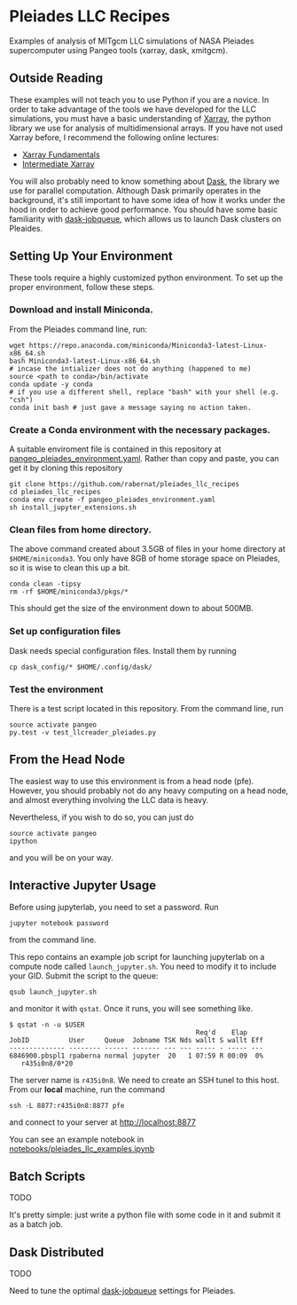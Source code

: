 # Pleiades LLC Recipes
Examples of analysis of MITgcm LLC simulations of NASA Pleiades supercomputer using 
Pangeo tools (xarray, dask, xmitgcm).

## Outside Reading

These examples will not teach you to use Python if you are a novice.
In order to take advantage of the tools we have developed for the LLC simulations,
you must have a basic understanding of [Xarray](http://xarray.pydata.org/en/latest/),
the python library we use for analysis of multidimensional arrays.
If you have not used Xarray before, I recommend the following online lectures:
- [Xarray Fundamentals](https://rabernat.github.io/research_computing_2018/xarray.html)
- [Intermediate Xarray](https://rabernat.github.io/research_computing_2018/intermediate-xarray.html)

You will also probably need to know something about [Dask](http://dask.pydata.org),
the library we use for parallel computation. Although Dask primarily operates in the
background, it's still important to have some idea of how it works under the hood
in order to achieve good performance. You should have some basic familiarity with
[dask-jobqueue](https://jobqueue.dask.org/en/latest/), which allows us to launch
Dask clusters on Pleaides.

## Setting Up Your Environment

These tools require a highly customized python environment. To set up the proper
environment, follow these steps.

### Download and install Miniconda.

From the Pleiades command line, run:
```
wget https://repo.anaconda.com/miniconda/Miniconda3-latest-Linux-x86_64.sh
bash Miniconda3-latest-Linux-x86_64.sh
# incase the intializer does not do anything (happened to me)
source <path to conda>/bin/activate
conda update -y conda
# if you use a different shell, replace "bash" with your shell (e.g. "csh")
conda init bash # just gave a message saying no action taken.
```

### Create a Conda environment with the necessary packages.
A suitable enviroment file is contained in this repository at
[pangeo_pleiades_environment.yaml](pangeo_pleiades_environment.yaml).
Rather than copy and paste, you can get it by cloning this repository
```
git clone https://github.com/rabernat/pleiades_llc_recipes
cd pleiades_llc_recipes
conda env create -f pangeo_pleiades_environment.yaml
sh install_jupyter_extensions.sh
```

### Clean files from home directory.
The above command created about 3.5GB of files in your home directory at `$HOME/miniconda3`.
You only have 8GB of home storage space on Pleiades, so it is wise to clean this up a bit.
```
conda clean -tipsy
rm -rf $HOME/miniconda3/pkgs/*
```
This should get the size of the environment down to about 500MB.

### Set up configuration files

Dask needs special configuration files. Install them by running
```
cp dask_config/* $HOME/.config/dask/
```

### Test the environment

There is a test script located in this repository. From the command line, run
```
source activate pangeo
py.test -v test_llcreader_pleiades.py 
```

## From the Head Node

The easiest way to use this environment is from a head node (pfe). However,
you should probably not do any heavy computing on a head node, and almost
everything involving the LLC data is heavy.

Nevertheless, if you wish to do so, you can just do
```
source activate pangeo
ipython
```

and you will be on your way.

## Interactive Jupyter Usage

Before using jupyterlab, you need to set a password. Run

```
jupyter notebook password
```

from the command line.

This repo contains an example job script for launching jupyterlab on a compute node
called `launch_jupyter.sh`. You need to modify it to include your GID.
Submit the script to the queue:

```
qsub launch_jupyter.sh
```

and monitor it with `qstat`. Once it runs, you will see something like.

```
$ qstat -n -u $USER
                                               Req'd    Elap
JobID          User     Queue  Jobname TSK Nds wallt S wallt Eff
-------------- -------- ------ ------- --- --- ----- - ----- ---
6846900.pbspl1 rpaberna normal jupyter  20   1 07:59 R 00:09  0%
   r435i0n8/0*20
```

The server name is `r435i0n8`. We need to create an SSH tunel to this host.
From our **local** machine, run the command

```
ssh -L 8877:r435i0n8:8877 pfe
```

and connect to your server at <http://localhost:8877>

You can see an example notebook in [notebooks/pleiades_llc_examples.ipynb](./notebooks/pleiades_llc_examples.ipynb)

## Batch Scripts

TODO

It's pretty simple: just write a python file with some code in it and submit it as a batch job.

## Dask Distributed

TODO

Need to tune the optimal [dask-jobqueue](https://jobqueue.dask.org/en/latest/) settings for Pleiades.
